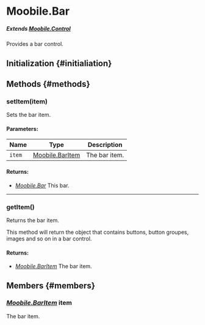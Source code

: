 Moobile.Bar
================================================================================

##### Extends *[Moobile.Control](Control/Control.md)*

Provides a bar control.

Initialization {#initialiation}
--------------------------------------------------------------------------------

Methods {#methods}
--------------------------------------------------------------------------------

### setItem(item)

Sets the bar item.

#### Parameters:

Name   | Type                                | Description
------ | ----------------------------------- | -----------
`item` | [Moobile.BarItem](Control/BarItem.md) | The bar item.

#### Returns:

- *[Moobile.Bar](Control/Bar.md)* This bar.

-----

### getItem()

Returns the bar item.

This method will return the object that contains buttons, button groupes,
images and so on in a bar control.

#### Returns:

- *[Moobile.BarItem](Control/BarItem.md)* The bar item.

Members {#members}
--------------------------------------------------------------------------------

### *[Moobile.BarItem](Control/BarItem.md)* item

The bar item.
